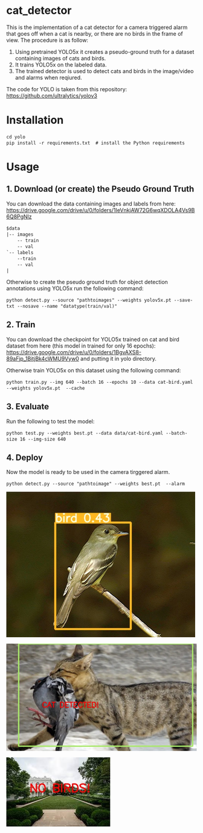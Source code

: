 # cat_detector

This is the implementation of a cat detector for a camera triggered alarm that goes off when a cat is nearby, or there are no birds in the frame of view. The procedure is as follow:

1. Using pretrained YOLO5x it creates a pseudo-ground truth for a dataset containing images of cats and birds.
2. It trains YOLO5x on the labeled data.
3. The trained detector is used to detect cats and birds in the image/video and alarms when reqiured.

The code for YOLO is taken from this repository: https://github.com/ultralytics/yolov3  


# Installation
```shell
cd yolo
pip install -r requirements.txt  # install the Python requirements 
```
# Usage

## 1. Download (or create) the Pseudo Ground Truth 
You can download the data containing images and labels from here: https://drive.google.com/drive/u/0/folders/1IeVnkjAW72G6wqXDOLA4Vs9B6Q8PgNlz 

```
$data
|-- images
    -- train
    -- val
`-- labels
    --train
    -- val
|   
```

Otherwise to create the pseudo ground truth for object detection annotations using YOLO5x run the following command:

```shell
python detect.py --source "pathtoimages" --weights yolov5x.pt --save-txt --nosave --name "datatype(train/val)"
```


## 2. Train
You can download the checkpoint for YOLO5x trained on cat and bird dataset from here (this model in trained for only 16 epochs): https://drive.google.com/drive/u/0/folders/1BgvAXS8-89aFjp_1BitjBk4cWMU9Vyw0 and putting it in yolo directory.


Otherwise train YOLO5x on this dataset using the following command:

```shell
python train.py --img 640 --batch 16 --epochs 10 --data cat-bird.yaml --weights yolov5x.pt  --cache
```



## 3. Evaluate 

Run the following to test the model:

```shell
python test.py --weights best.pt --data data/cat-bird.yaml --batch-size 16 --img-size 640
```

## 4. Deploy
Now the model is ready to be used in the camera tirggered alarm.

```shell
python detect.py --source "pathtoimage" --weights best.pt  --alarm
```

![alt text](https://github.com/sMamooler/cat_detector/blob/main/results/bird9289.jpeg)

![alt text](https://github.com/sMamooler/cat_detector/blob/main/results/cat266.jpeg)

![alt text](https://github.com/sMamooler/cat_detector/blob/main/results/no_bird.jpeg)


